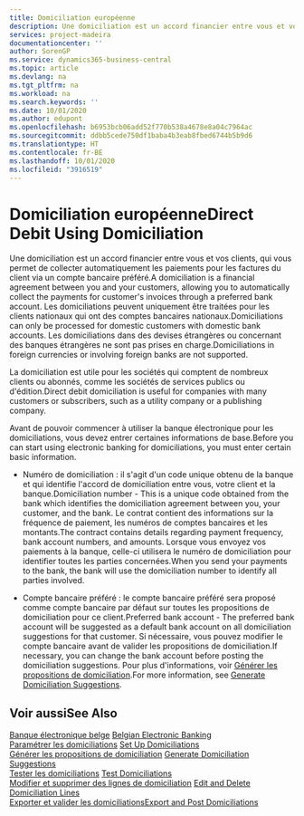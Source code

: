 ```yaml
---
title: Domiciliation européenne
description: Une domiciliation est un accord financier entre vous et vos clients, qui vous permet de collecter automatiquement les paiements pour les factures du client via un compte bancaire préféré. Les domiciliations peuvent uniquement être traitées pour les clients nationaux qui ont des comptes bancaires nationaux.
services: project-madeira
documentationcenter: ''
author: SorenGP
ms.service: dynamics365-business-central
ms.topic: article
ms.devlang: na
ms.tgt_pltfrm: na
ms.workload: na
ms.search.keywords: ''
ms.date: 10/01/2020
ms.author: edupont
ms.openlocfilehash: b6953bcb06add52f770b538a4678e8a04c7964ac
ms.sourcegitcommit: ddbb5cede750df1baba4b3eab8fbed6744b5b9d6
ms.translationtype: HT
ms.contentlocale: fr-BE
ms.lasthandoff: 10/01/2020
ms.locfileid: "3916519"
---
```

# <a name="direct-debit-using-domiciliation"></a><span data-ttu-id="c5cec-104">Domiciliation européenne</span><span class="sxs-lookup"><span data-stu-id="c5cec-104">Direct Debit Using Domiciliation</span></span>
<span data-ttu-id="c5cec-105">Une domiciliation est un accord financier entre vous et vos clients, qui vous permet de collecter automatiquement les paiements pour les factures du client via un compte bancaire préféré.</span><span class="sxs-lookup"><span data-stu-id="c5cec-105">A domiciliation is a financial agreement between you and your customers, allowing you to automatically collect the payments for customer's invoices through a preferred bank account.</span></span> <span data-ttu-id="c5cec-106">Les domiciliations peuvent uniquement être traitées pour les clients nationaux qui ont des comptes bancaires nationaux.</span><span class="sxs-lookup"><span data-stu-id="c5cec-106">Domiciliations can only be processed for domestic customers with domestic bank accounts.</span></span> <span data-ttu-id="c5cec-107">Les domiciliations dans des devises étrangères ou concernant des banques étrangères ne sont pas prises en charge.</span><span class="sxs-lookup"><span data-stu-id="c5cec-107">Domiciliations in foreign currencies or involving foreign banks are not supported.</span></span>  

<span data-ttu-id="c5cec-108">La domiciliation est utile pour les sociétés qui comptent de nombreux clients ou abonnés, comme les sociétés de services publics ou d'édition.</span><span class="sxs-lookup"><span data-stu-id="c5cec-108">Direct debit domiciliation is useful for companies with many customers or subscribers, such as a utility company or a publishing company.</span></span>  

<span data-ttu-id="c5cec-109">Avant de pouvoir commencer à utiliser la banque électronique pour les domiciliations, vous devez entrer certaines informations de base.</span><span class="sxs-lookup"><span data-stu-id="c5cec-109">Before you can start using electronic banking for domiciliations, you must enter certain basic information.</span></span>  

- <span data-ttu-id="c5cec-110">Numéro de domiciliation : il s'agit d'un code unique obtenu de la banque et qui identifie l'accord de domiciliation entre vous, votre client et la banque.</span><span class="sxs-lookup"><span data-stu-id="c5cec-110">Domiciliation number - This is a unique code obtained from the bank which identifies the domiciliation agreement between you, your customer, and the bank.</span></span> <span data-ttu-id="c5cec-111">Le contrat contient des informations sur la fréquence de paiement, les numéros de comptes bancaires et les montants.</span><span class="sxs-lookup"><span data-stu-id="c5cec-111">The contract contains details regarding payment frequency, bank account numbers, and amounts.</span></span> <span data-ttu-id="c5cec-112">Lorsque vous envoyez vos paiements à la banque, celle-ci utilisera le numéro de domiciliation pour identifier toutes les parties concernées.</span><span class="sxs-lookup"><span data-stu-id="c5cec-112">When you send your payments to the bank, the bank will use the domiciliation number to identify all parties involved.</span></span>  

- <span data-ttu-id="c5cec-113">Compte bancaire préféré : le compte bancaire préféré sera proposé comme compte bancaire par défaut sur toutes les propositions de domiciliation pour ce client.</span><span class="sxs-lookup"><span data-stu-id="c5cec-113">Preferred bank account - The preferred bank account will be suggested as a default bank account on all domiciliation suggestions for that customer.</span></span> <span data-ttu-id="c5cec-114">Si nécessaire, vous pouvez modifier le compte bancaire avant de valider les propositions de domiciliation.</span><span class="sxs-lookup"><span data-stu-id="c5cec-114">If necessary, you can change the bank account before posting the domiciliation suggestions.</span></span> <span data-ttu-id="c5cec-115">Pour plus d'informations, voir [Générer les propositions de domiciliation](how-to-generate-domiciliation-suggestions.md).</span><span class="sxs-lookup"><span data-stu-id="c5cec-115">For more information, see [Generate Domiciliation Suggestions](how-to-generate-domiciliation-suggestions.md).</span></span>  

## <a name="see-also"></a><span data-ttu-id="c5cec-116">Voir aussi</span><span class="sxs-lookup"><span data-stu-id="c5cec-116">See Also</span></span>  
 <span data-ttu-id="c5cec-117">[Banque électronique belge](belgian-electronic-banking.md) </span><span class="sxs-lookup"><span data-stu-id="c5cec-117">[Belgian Electronic Banking](belgian-electronic-banking.md) </span></span>  
 <span data-ttu-id="c5cec-118">[Paramétrer les domiciliations](how-to-set-up-domiciliations.md) </span><span class="sxs-lookup"><span data-stu-id="c5cec-118">[Set Up Domiciliations](how-to-set-up-domiciliations.md) </span></span>  
 <span data-ttu-id="c5cec-119">[Générer les propositions de domiciliation](how-to-generate-domiciliation-suggestions.md) </span><span class="sxs-lookup"><span data-stu-id="c5cec-119">[Generate Domiciliation Suggestions](how-to-generate-domiciliation-suggestions.md) </span></span>  
 <span data-ttu-id="c5cec-120">[Tester les domiciliations](how-to-test-domiciliations.md) </span><span class="sxs-lookup"><span data-stu-id="c5cec-120">[Test Domiciliations](how-to-test-domiciliations.md) </span></span>  
 <span data-ttu-id="c5cec-121">[Modifier et supprimer des lignes de domiciliation](how-to-edit-and-delete-domiciliation-lines.md) </span><span class="sxs-lookup"><span data-stu-id="c5cec-121">[Edit and Delete Domiciliation Lines](how-to-edit-and-delete-domiciliation-lines.md) </span></span>  
 [<span data-ttu-id="c5cec-122">Exporter et valider les domiciliations</span><span class="sxs-lookup"><span data-stu-id="c5cec-122">Export and Post Domiciliations</span></span>](how-to-export-and-post-domiciliations.md)
